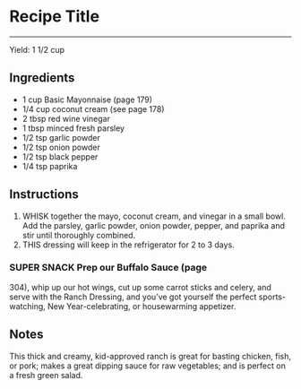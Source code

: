 # Recipe Title
---
Yield: 1 1/2 cup

## Ingredients
- 1 cup Basic Mayonnaise (page 179)
- 1/4 cup coconut cream (see page 178)
- 2 tbsp red wine vinegar
- 1 tbsp minced fresh parsley
- 1/2 tsp garlic powder
- 1/2 tsp onion powder
- 1/2 tsp black pepper
- 1/4 tsp paprika

## Instructions
1. WHISK together the mayo, coconut cream, and
vinegar in a small bowl. Add the parsley, garlic
powder, onion powder, pepper, and paprika and
stir until thoroughly combined.
2. THIS dressing will keep in the refrigerator for
2 to 3 days.

### SUPER SNACK Prep our Buffalo Sauce (page
304), whip up our hot wings, cut up some carrot
sticks and celery, and serve with the Ranch
Dressing, and you’ve got yourself the perfect
sports-watching, New Year-celebrating, or
housewarming appetizer.



## Notes

This thick and creamy, kid-approved ranch is
great for basting chicken, fish, or pork; makes
a great dipping sauce for raw vegetables;
and is perfect on a fresh green salad.
